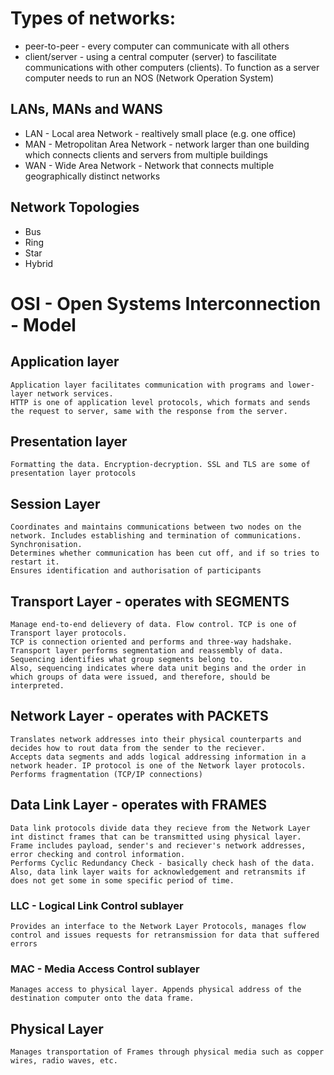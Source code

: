 # Types of networks:
   - peer-to-peer - every computer can communicate with all others
   - client/server - using a central computer (server) to fascilitate communications with other computers (clients). To function as a server       computer needs to run an NOS (Network Operation System)

## LANs, MANs  and WANS
- LAN - Local area Network - realtively small place (e.g. one office)
- MAN - Metropolitan Area Network - network larger than one building which connects clients and servers from multiple buildings
- WAN - Wide Area Network - Network that connects multiple geographically distinct networks

## Network Topologies
- Bus
- Ring
- Star
- Hybrid

# OSI - Open Systems Interconnection - Model

## Application layer
    Application layer facilitates communication with programs and lower-layer network services. 
    HTTP is one of application level protocols, which formats and sends the request to server, same with the response from the server.

## Presentation layer
    Formatting the data. Encryption-decryption. SSL and TLS are some of presentation layer protocols

## Session Layer
    Coordinates and maintains communications between two nodes on the network. Includes establishing and termination of communications.
    Synchronisation. 
    Determines whether communication has been cut off, and if so tries to restart it. 
    Ensures identification and authorisation of participants

## Transport Layer - operates with SEGMENTS
    Manage end-to-end delievery of data. Flow control. TCP is one of Transport layer protocols. 
    TCP is connection oriented and performs and three-way hadshake. 
    Transport layer performs segmentation and reassembly of data. Sequencing identifies what group segments belong to. 
    Also, sequencing indicates where data unit begins and the order in which groups of data were issued, and therefore, should be interpreted.

## Network Layer - operates with PACKETS
    Translates network addresses into their physical counterparts and decides how to rout data from the sender to the reciever. 
    Accepts data segments and adds logical addressing information in a network header. IP protocol is one of the Network layer protocols.
    Performs fragmentation (TCP/IP connections)

## Data Link Layer - operates with FRAMES
    Data link protocols divide data they recieve from the Network Layer int distinct frames that can be transmitted using physical layer.
    Frame includes payload, sender's and reciever's network addresses, error checking and control information. 
    Performs Cyclic Redundancy Check - basically check hash of the data. 
    Also, data link layer waits for acknowledgement and retransmits if does not get some in some specific period of time.
### LLC - Logical Link Control sublayer
    Provides an interface to the Network Layer Protocols, manages flow control and issues requests for retransmission for data that suffered errors
### MAC - Media Access Control sublayer
    Manages access to physical layer. Appends physical address of the destination computer onto the data frame.

## Physical Layer
    Manages transportation of Frames through physical media such as copper wires, radio waves, etc.
